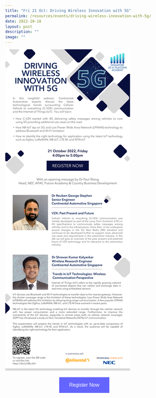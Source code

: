 ```yaml
---
title: "Fri 21 Oct: Driving Wireless Innovation with 5G"
permalink: /resources/events/driving-wireless-innovation-with-5g/
date: 2022-10-18
layout: post
description: ""
image: ""
---
```


![NEC Webinar](/images/events/events/NEC%20Webinar%20eDM.jpg)

<style>
#register {
  background-color: #0000ff;
  border: none;
  color: white;
  padding: 16px 32px;
  text-align: center;
  font-size: 16px;
  margin: 4px 2px;
  opacity: 0.6;
  transition: 0.3s;
  display: inline-block;
  text-decoration: none;
  cursor: pointer;
}
</style>


<center><a  href="[NEC Continental Webinar Registration - 21 Oct 2022 (qualtrics.com)](https://nus.syd1.qualtrics.com/jfe/form/SV_bJlaaZPOZFOfgKa)" target="_blank"><button id="register" class="btn">Register Now</button></a></center>